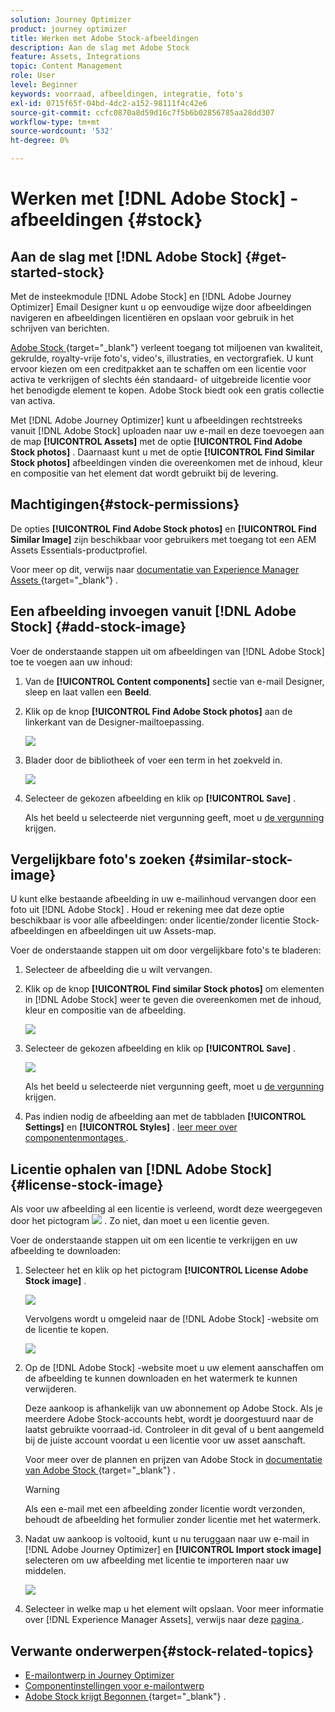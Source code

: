 ```yaml
---
solution: Journey Optimizer
product: journey optimizer
title: Werken met Adobe Stock-afbeeldingen
description: Aan de slag met Adobe Stock
feature: Assets, Integrations
topic: Content Management
role: User
level: Beginner
keywords: voorraad, afbeeldingen, integratie, foto's
exl-id: 0715f65f-04bd-4dc2-a152-98111f4c42e6
source-git-commit: ccfc0870a8d59d16c7f5b6b02856785aa28dd307
workflow-type: tm+mt
source-wordcount: '532'
ht-degree: 0%

---
```


# Werken met [!DNL Adobe Stock] -afbeeldingen {#stock}

## Aan de slag met [!DNL Adobe Stock] {#get-started-stock}

Met de insteekmodule [!DNL Adobe Stock] en [!DNL Adobe Journey Optimizer] Email Designer kunt u op eenvoudige wijze door afbeeldingen navigeren en afbeeldingen licentiëren en opslaan voor gebruik in het schrijven van berichten.

[ Adobe Stock ](https://helpx.adobe.com/nl/stock/get-started.html){target="_blank"}  verleent toegang tot miljoenen van kwaliteit, gekrulde, royalty-vrije foto&#39;s, video&#39;s, illustraties, en vectorgrafiek. U kunt ervoor kiezen om een creditpakket aan te schaffen om een licentie voor activa te verkrijgen of slechts één standaard- of uitgebreide licentie voor het benodigde element te kopen. Adobe Stock biedt ook een gratis collectie van activa.

Met [!DNL Adobe Journey Optimizer] kunt u afbeeldingen rechtstreeks vanuit [!DNL Adobe Stock] uploaden naar uw e-mail en deze toevoegen aan de map **[!UICONTROL Assets]** met de optie **[!UICONTROL Find Adobe Stock photos]** . Daarnaast kunt u met de optie **[!UICONTROL Find Similar Stock photos]** afbeeldingen vinden die overeenkomen met de inhoud, kleur en compositie van het element dat wordt gebruikt bij de levering.

## Machtigingen{#stock-permissions}

De opties **[!UICONTROL Find Adobe Stock photos]** en **[!UICONTROL Find Similar Image]** zijn beschikbaar voor gebruikers met toegang tot een AEM Assets Essentials-productprofiel.

Voor meer op dit, verwijs naar [ documentatie van Experience Manager Assets ](https://experienceleague.adobe.com/docs/experience-manager-assets-essentials/help/get-started-admins/deploy-administer.html?lang=nl-NL#add-users-to-essentials){target="_blank"} .

## Een afbeelding invoegen vanuit [!DNL Adobe Stock] {#add-stock-image}

Voer de onderstaande stappen uit om afbeeldingen van [!DNL Adobe Stock] toe te voegen aan uw inhoud:

1. Van de **[!UICONTROL Content components]** sectie van e-mail Designer, sleep en laat vallen een **Beeld**.

1. Klik op de knop **[!UICONTROL Find Adobe Stock photos]** aan de linkerkant van de Designer-mailtoepassing.

   ![](assets/stock-find-photos.png)

1. Blader door de bibliotheek of voer een term in het zoekveld in.

   ![](assets/stock-select-from-lib.png)

1. Selecteer de gekozen afbeelding en klik op **[!UICONTROL Save]** .

   Als het beeld u selecteerde niet vergunning geeft, moet u [ de vergunning ](#license-stock-image) krijgen.

## Vergelijkbare foto&#39;s zoeken {#similar-stock-image}

U kunt elke bestaande afbeelding in uw e-mailinhoud vervangen door een foto uit [!DNL Adobe Stock] . Houd er rekening mee dat deze optie beschikbaar is voor alle afbeeldingen: onder licentie/zonder licentie Stock-afbeeldingen en afbeeldingen uit uw Assets-map.

Voer de onderstaande stappen uit om door vergelijkbare foto&#39;s te bladeren:

1. Selecteer de afbeelding die u wilt vervangen.
1. Klik op de knop **[!UICONTROL Find similar Stock photos]** om elementen in [!DNL Adobe Stock] weer te geven die overeenkomen met de inhoud, kleur en compositie van de afbeelding.

   ![](assets/stock-similar.png)

1. Selecteer de gekozen afbeelding en klik op **[!UICONTROL Save]** .

   ![](assets/stock-similar-results.png)

   Als het beeld u selecteerde niet vergunning geeft, moet u [ de vergunning ](#license-stock-image) krijgen.

1. Pas indien nodig de afbeelding aan met de tabbladen **[!UICONTROL Settings]** en **[!UICONTROL Styles]** . [ leer meer over componentenmontages ](../email/content-components.md).

## Licentie ophalen van [!DNL Adobe Stock] {#license-stock-image}

Als voor uw afbeelding al een licentie is verleend, wordt deze weergegeven door het pictogram ![](assets/stock_10.png) . Zo niet, dan moet u een licentie geven.

Voer de onderstaande stappen uit om een licentie te verkrijgen en uw afbeelding te downloaden:

1. Selecteer het en klik op het pictogram **[!UICONTROL License Adobe Stock image]** .

   ![](assets/stock-license-icon.png)

   Vervolgens wordt u omgeleid naar de [!DNL Adobe Stock] -website om de licentie te kopen.

   ![](assets/stock-license-photo.png)

1. Op de [!DNL Adobe Stock] -website moet u uw element aanschaffen om de afbeelding te kunnen downloaden en het watermerk te kunnen verwijderen.

   Deze aankoop is afhankelijk van uw abonnement op Adobe Stock. Als je meerdere Adobe Stock-accounts hebt, wordt je doorgestuurd naar de laatst gebruikte voorraad-id. Controleer in dit geval of u bent aangemeld bij de juiste account voordat u een licentie voor uw asset aanschaft.

   Voor meer over de plannen en prijzen van Adobe Stock in [ documentatie van Adobe Stock ](https://stock.adobe.com/plans){target="_blank"} .

   >[!WARNING]
   > Als een e-mail met een afbeelding zonder licentie wordt verzonden, behoudt de afbeelding het formulier zonder licentie met het watermerk.

1. Nadat uw aankoop is voltooid, kunt u nu teruggaan naar uw e-mail in [!DNL Adobe Journey Optimizer] en **[!UICONTROL Import stock image]** selecteren om uw afbeelding met licentie te importeren naar uw middelen.

   ![](assets/stock_6.png)

1. Selecteer in welke map u het element wilt opslaan. Voor meer informatie over [!DNL Experience Manager Assets], verwijs naar deze [ pagina ](assets.md#get-started-assets).

## Verwante onderwerpen{#stock-related-topics}

* [E-mailontwerp in Journey Optimizer](../email/get-started-email-design.md)
* [Componentinstellingen voor e-mailontwerp](../email/content-components.md)
* [ Adobe Stock krijgt Begonnen ](https://helpx.adobe.com/nl/stock/get-started.html){target="_blank"} .

